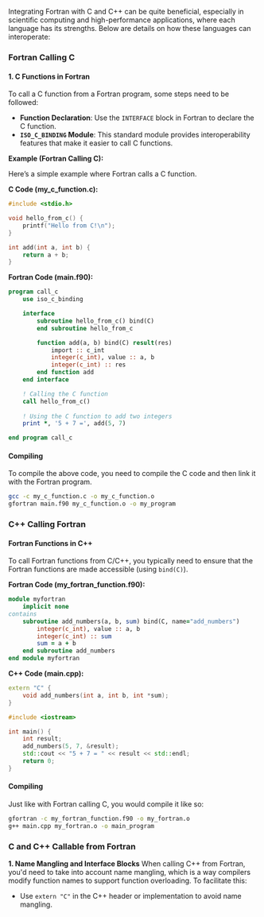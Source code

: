 

Integrating Fortran with C and C++ can be quite beneficial, especially in scientific computing and high-performance applications, where each language has its strengths. Below are details on how these languages can interoperate:

### Fortran Calling C

#### 1. **C Functions in Fortran**

To call a C function from a Fortran program, some steps need to be followed:

- **Function Declaration**: Use the `INTERFACE` block in Fortran to declare the C function.
- **`ISO_C_BINDING` Module**: This standard module provides interoperability features that make it easier to call C functions.

**Example (Fortran Calling C):**

Here’s a simple example where Fortran calls a C function.

**C Code (my_c_function.c):**

```c
#include <stdio.h>

void hello_from_c() {
    printf("Hello from C!\n");
}

int add(int a, int b) {
    return a + b;
}
```

**Fortran Code (main.f90):**

```fortran
program call_c
    use iso_c_binding

    interface
        subroutine hello_from_c() bind(C)
        end subroutine hello_from_c

        function add(a, b) bind(C) result(res)
            import :: c_int
            integer(c_int), value :: a, b
            integer(c_int) :: res
        end function add
    end interface

    ! Calling the C function
    call hello_from_c()
    
    ! Using the C function to add two integers
    print *, '5 + 7 =', add(5, 7)

end program call_c
```


#### **Compiling**

To compile the above code, you need to compile the C code and then link it with the Fortran program.

```bash
gcc -c my_c_function.c -o my_c_function.o
gfortran main.f90 my_c_function.o -o my_program
```

### C++ Calling Fortran


#### **Fortran Functions in C++**

To call Fortran functions from C/C++, you typically need to ensure that the Fortran functions are made accessible (using `bind(C)`).

**Fortran Code (my_fortran_function.f90):**

```fortran
module myfortran
    implicit none
contains
    subroutine add_numbers(a, b, sum) bind(C, name="add_numbers")
        integer(c_int), value :: a, b
        integer(c_int) :: sum
        sum = a + b
    end subroutine add_numbers
end module myfortran
```

**C++ Code (main.cpp):**

```cpp
extern "C" {
    void add_numbers(int a, int b, int *sum);
}

#include <iostream>

int main() {
    int result;
    add_numbers(5, 7, &result);
    std::cout << "5 + 7 = " << result << std::endl;
    return 0;
}
```


#### **Compiling**

Just like with Fortran calling C, you would compile it like so:

```bash
gfortran -c my_fortran_function.f90 -o my_fortran.o
g++ main.cpp my_fortran.o -o main_program
```

### C and C++ Callable from Fortran

**1. Name Mangling and Interface Blocks** When calling C++ from Fortran, you'd need to take into account name mangling, which is a way compilers modify function names to support function overloading. To facilitate this:

- Use `extern "C"` in the C++ header or implementation to avoid name mangling.
